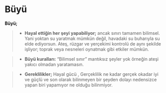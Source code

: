# Büyü

**Büyü;**
>- **Hayal ettiğin her şeyi yapabiliyor;** ancak sınırı tamamen bilimsel. Yani yoktan su yaratmak mümkün değil, havadaki su buharıyla su elde ediyorsun. Ateş, rüzgar ve yerçekimi kontrolü de aynı şekilde işliyor; toprak veya nesneleri oynatmak gibi etkiler mümkün.

>- **Büyü kuralları:** “Bilimsel sınır” mantıksız şeyler yok örneğin ateşi yakıcı olmadan yaratamasın.

>- **Gereklilikler;** Hayal gücü , Gerçeklilik ne kadar gerçek okadar iyi ve güçlü ve son olarak bilinmeyen bir şeyden dolayı nedensizce yapan biri yapamıyor ne olduğu bilinmiyor.
